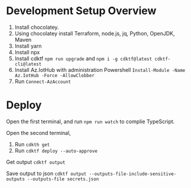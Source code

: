 # Development Setup Overview
1. Install chocolatey.
2. Using chocolatey install Terraform, node.js, jq, Python, OpenJDK, Maven
3. Install yarn
4. Install npx
5. Install cdktf ```npm run upgrade``` and ```npm i -g cdktf@latest cdktf-cli@latest```
6. Install Az.IotHub with administration Powershell ```Install-Module -Name Az.IotHub -Force -AllowClobber```
7. Run ```Connect-AzAccount```

# Deploy
Open the first terminal, and run ```npm run watch``` to complie TypeScript.

Open the second terminal,
1. Run ```cdkth get```
2. Run ```cdktf deploy --auto-approve```


Get output
```cdktf output```

Save output to json
```cdktf output --outputs-file-include-sensitive-outputs --outputs-file secrets.json```


